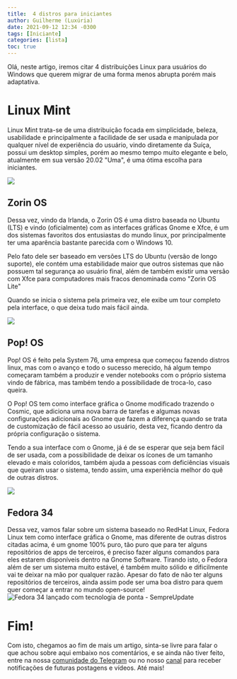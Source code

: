 ```yaml
---
title:  4 distros para iniciantes
author: Guilherme (Luxúria)
date: 2021-09-12 12:34 -0300 
tags: [Iniciante]
categories: [lista]
toc: true
---
```

Olá, neste artigo, iremos citar 4 distribuições Linux para usuários do Windows que querem migrar de uma forma menos abrupta porém mais adaptativa.


# Linux Mint

Linux Mint trata-se de uma distribuição focada em simplicidade, beleza, usabilidade e principalmente a facilidade de ser usada e manipulada por qualquer nível de experiência do usuário, vindo diretamente da Suíça, possui um desktop simples, porém ao mesmo tempo muito elegante e belo, atualmente em sua versão 20.02 "Uma", é uma ótima escolha para iniciantes.

![](https://camo.githubusercontent.com/6ee3cb71e5adcefafa43f6cd6c9af4cea0e711d5203e78f66c99cb2f7b6995c0/68747470733a2f2f6c696e75786d696e742e636f6d2f70696374757265732f73637265656e73686f74732f756d612f63696e6e616d6f6e2e706e67)

## Zorin OS

Dessa vez, vindo da Irlanda, o Zorin OS é uma distro baseada no Ubuntu (LTS) e vindo (oficialmente) com as interfaces gráficas Gnome e Xfce, é um dos sistemas favoritos dos entusiastas do mundo linux, por principalmente ter uma aparência bastante parecida com o Windows 10.

Pelo fato dele ser baseado em versões LTS do Ubuntu (versão de longo suporte), ele contém uma estabilidade maior que outros sistemas que não possuem tal segurança ao usuário final, além de também existir uma versão com Xfce para computadores mais fracos denominada como "Zorin OS Lite"

Quando se inicia o sistema pela primeira vez, ele exibe um tour completo pela interface, o que deixa tudo mais fácil ainda.

![](https://camo.githubusercontent.com/68d5d11cbf530e5a8e9da92dac2817348b105567b0d46f660953f936fe03ebb1/68747470733a2f2f75706c6f61642e77696b696d656469612e6f72672f77696b6970656469612f636f6d6d6f6e732f332f33372f5a6f72696e5f4f535f31352e706e67)

## Pop! OS

Pop! OS é feito pela System 76, uma empresa que começou fazendo distros linux, mas com o avanço e todo o sucesso merecido, há algum tempo começaram também a produzir e vender notebooks com o próprio sistema vindo de fábrica, mas também tendo a possibilidade de troca-lo, caso queira.

O Pop! OS tem como interface gráfica o Gnome modificado trazendo o Cosmic, que adiciona uma nova barra de tarefas e algumas novas configurações adicionais ao Gnome que fazem a diferença quando se trata de customização de fácil acesso ao usuário, desta vez, ficando dentro da própria configuração o sistema.

Tendo a sua interface com o Gnome, já é de se esperar que seja bem fácil de ser usada, com a possibilidade de deixar os ícones de um tamanho elevado e mais coloridos, também ajuda a pessoas com deficiências visuais que queiram usar o sistema, tendo assim, uma experiência melhor do quê de outras distros.

![](https://camo.githubusercontent.com/e8882a392930cfcadd3428f9052e6e58c32c63c9224d3b1642a197e9a87ef4f5/68747470733a2f2f7777772e65646976616c646f627269746f2e636f6d2e62722f77702d636f6e74656e742f75706c6f6164732f323032312f30362f706f702d5f6f732d32312d30342d626574612d6c616e6361646f2d636f6d2d6f2d6e6f766f2d6465736b746f702d636f736d69632e6a7067)

## Fedora 34

Dessa vez, vamos falar sobre um sistema baseado no RedHat Linux, Fedora Linux tem como interface gráfica o Gnome, mas diferente de outras distros citadas acima, é um gnome 100% puro, tão puro que para ter alguns repositórios de apps de terceiros, é preciso fazer alguns comandos para eles estarem disponíveis dentro na Gnome Software.
Tirando isto, o Fedora além de ser um sistema muito estável, é também muito sólido e dificilmente vai te deixar na mão por qualquer razão.
Apesar do fato de não ter alguns repositórios de terceiros, ainda assim pode ser uma boa distro para quem quer começar a entrar no mundo open-source!
![Fedora 34 lançado com tecnologia de ponta - SempreUpdate](https://camo.githubusercontent.com/f9a45e42ebfc853d54624d2bbba0ad2a3593f93b85c7ec8984481527de9e7638/68747470733a2f2f69312e77702e636f6d2f73656d7072657570646174652e636f6d2e62722f77702d636f6e74656e742f75706c6f6164732f323032312f30342f4665646f72612d33342d4465736b746f702d31303234783532392d312e6a70673f726573697a653d313032342532433532392673736c3d31)

# Fim!

Com isto, chegamos ao fim de mais um artigo, sinta-se livre para falar o que achou sobre aqui embaixo nos comentários, e se ainda não tiver feito, entre na nossa  [comunidade do Telegram](https://t.me/opentechlife_comm)  ou no nosso  [canal](https://t.me/opentechlife)  para receber notificações de futuras postagens e vídeos. Até mais!




